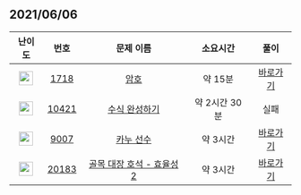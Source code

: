 ## 2021/06/06
| 난이도 | 번호 | 문제 이름 | 소요시간 | 풀이 
|:------:|:----:|:---------:|:------:|:------:|
| <img height="25px" width="25px" src="https://static.solved.ac/tier_small/4.svg"/> | [1718](https://www.acmicpc.net/problem/1718) | [암호](https://www.acmicpc.net/problem/1718) | 약 15분 | [바로가기](https://github.com/MinsangKong/DailyProblem/blob/main/06-06/1-1.py)| 
| <img height="25px" width="25px" src="https://static.solved.ac/tier_small/11.svg"/> | [10421](https://www.acmicpc.net/problem/10421) | [수식 완성하기](https://www.acmicpc.net/problem/10421) |약 2시간 30분 | 실패 | 
| <img height="25px" width="25px" src="https://static.solved.ac/tier_small/12.svg"/> | [9007](https://www.acmicpc.net/problem/9007) | [카누 선수](https://www.acmicpc.net/problem/9007) | 약 3시간 | [바로가기](https://github.com/MinsangKong/DailyProblem/blob/main/06-06/3.py)| 
| <img height="25px" width="25px" src="https://static.solved.ac/tier_small/15.svg"/> | [20183](https://www.acmicpc.net/problem/20183) | [골목 대장 호석 - 효율성 2](https://www.acmicpc.net/problem/20183) | 약 3시간 | [바로가기](https://github.com/MinsangKong/DailyProblem/blob/main/06-06/4-2.py)| 